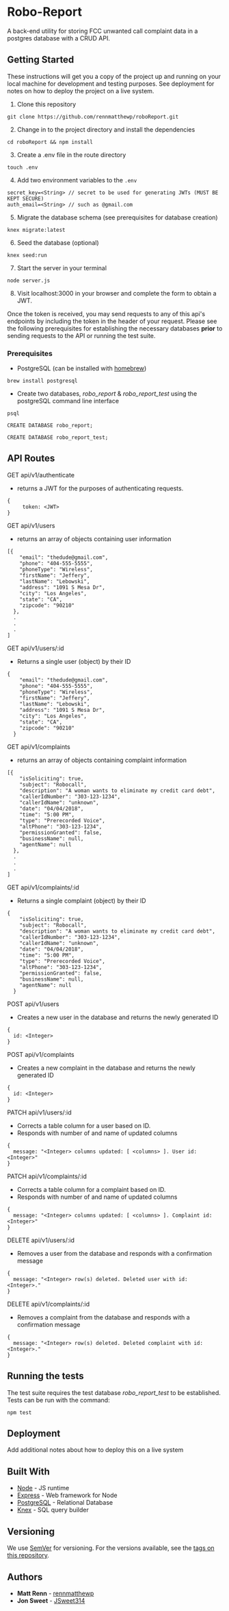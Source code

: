 # Robo-Report

A back-end utility for storing FCC unwanted call complaint data in a postgres database with a CRUD API.

## Getting Started

These instructions will get you a copy of the project up and running on your local machine for development and testing purposes. See deployment for notes on how to deploy the project on a live system.

1. Clone this repository

```
git clone https://github.com/rennmatthewp/roboReport.git
```

2. Change in to the project directory and install the dependencies

```
cd roboReport && npm install
```

3. Create a .env file in the route directory

```
touch .env
```

4. Add two environment variables to the `.env` 

```
secret_key=<String> // secret to be used for generating JWTs (MUST BE KEPT SECURE)
auth_email=<String> // such as @gmail.com
```

5. Migrate the database schema (see prerequisites for database creation)

```
knex migrate:latest
``` 

6. Seed the database (optional) 

```
knex seed:run
```

7. Start the server in your terminal

```
node server.js
```

8. Visit localhost:3000 in your browser and complete the form to obtain a JWT.

Once the token is received, you may send requests to any of this api's endpoints by including the token in the header of your request. Please see the following prerequisites for establishing the necessary databases **prior** to sending requests to the API or running the test suite.

### Prerequisites

* PostgreSQL (can be installed with [homebrew](https://brew.sh))

```
brew install postgresql
```

* Create two databases, *robo_report* & *robo_report_test* using the postgreSQL command line interface

```
psql

CREATE DATABASE robo_report;

CREATE DATABASE robo_report_test;
```

## API Routes

GET api/v1/authenticate
  
* returns a JWT for the purposes of authenticating requests.

```
{
     token: <JWT>
}
```

GET api/v1/users

* returns an array of objects containing user information

```
[{
    "email": "thedude@gmail.com",
    "phone": "404-555-5555",
    "phoneType": "Wireless",
    "firstName": "Jeffery",
    "lastName": "Lebowski",
    "address": "1091 S Mesa Dr",
    "city": "Los Angeles",
    "state": "CA",
    "zipcode": "90210"
  },
  .
  .
  .
]
```

GET api/v1/users/:id

* Returns a single user (object) by their ID

```
{
    "email": "thedude@gmail.com",
    "phone": "404-555-5555",
    "phoneType": "Wireless",
    "firstName": "Jeffery",
    "lastName": "Lebowski",
    "address": "1091 S Mesa Dr",
    "city": "Los Angeles",
    "state": "CA",
    "zipcode": "90210"
  }
```

GET api/v1/complaints

* returns an array of objects containing complaint information

```
[{
    "isSoliciting": true,
    "subject": "Robocall",
    "description": "A woman wants to eliminate my credit card debt",
    "callerIdNumber": "303-123-1234",
    "callerIdName": "unknown",
    "date": "04/04/2018",
    "time": "5:00 PM",
    "type": "Prerecorded Voice",
    "altPhone": "303-123-1234",
    "permissionGranted": false,
    "businessName": null,
    "agentName": null
  },
  .
  .
  .
]
```

GET api/v1/complaints/:id

* Returns a single complaint (object) by their ID

```
{
    "isSoliciting": true,
    "subject": "Robocall",
    "description": "A woman wants to eliminate my credit card debt",
    "callerIdNumber": "303-123-1234",
    "callerIdName": "unknown",
    "date": "04/04/2018",
    "time": "5:00 PM",
    "type": "Prerecorded Voice",
    "altPhone": "303-123-1234",
    "permissionGranted": false,
    "businessName": null,
    "agentName": null
  }
```

POST api/v1/users

* Creates a new user in the database and returns the newly generated ID

```
{
  id: <Integer>
}
```

POST api/v1/complaints

* Creates a new complaint in the database and returns the newly generated ID

```
{
  id: <Integer>
}
```

PATCH api/v1/users/:id

* Corrects a table column for a user based on ID.
* Responds with number of and name of updated columns

```
{
  message: "<Integer> columns updated: [ <columns> ]. User id: <Integer>"
}
```

PATCH api/v1/complaints/:id

* Corrects a table column for a complaint based on ID.
* Responds with number of and name of updated columns

```
{
  message: "<Integer> columns updated: [ <columns> ]. Complaint id: <Integer>"
}
```

DELETE api/v1/users/:id

* Removes a user from the database and responds with a confirmation message

```
{
  message: "<Integer> row(s) deleted. Deleted user with id: <Integer>."
}
```

DELETE api/v1/complaints/:id

* Removes a complaint from the database and responds with a confirmation message

```
{
  message: "<Integer> row(s) deleted. Deleted complaint with id: <Integer>."
}
```

## Running the tests

The test suite requires the test database *robo_report_test* to be established. Tests can be run with the command:

```
npm test
``` 

## Deployment

Add additional notes about how to deploy this on a live system

## Built With

* [Node](https://nodejs.org/en/) - JS runtime
* [Express](https://expressjs.com/) - Web framework for Node
* [PostgreSQL](https://www.postgresql.org/) - Relational Database
* [Knex](http://knexjs.org/) - SQL query builder

## Versioning

We use [SemVer](http://semver.org/) for versioning. For the versions available, see the [tags on this repository](https://github.com/your/project/tags). 

## Authors

* **Matt Renn** - [rennmatthewp](https://github.com/rennmatthewp)
* **Jon Sweet** - [JSweet314](https://github.com/JSweet314)
